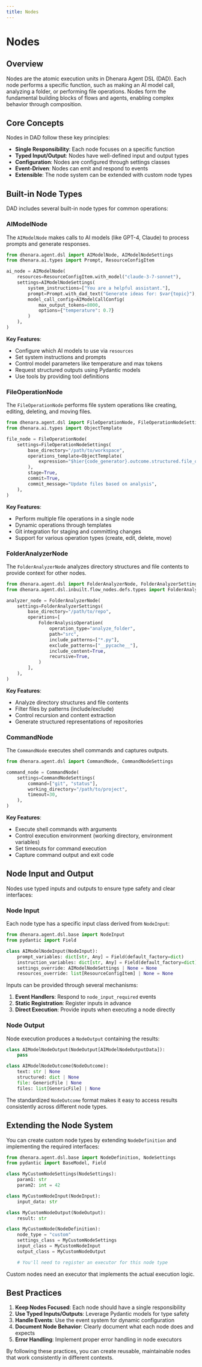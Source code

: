 ```yaml
---
title: Nodes
---
```


# Nodes

## Overview

Nodes are the atomic execution units in Dhenara Agent DSL (DAD). Each node performs a specific function, such as making
an AI model call, analyzing a folder, or performing file operations. Nodes form the fundamental building blocks of flows
and agents, enabling complex behavior through composition.

## Core Concepts

Nodes in DAD follow these key principles:

- **Single Responsibility**: Each node focuses on a specific function
- **Typed Input/Output**: Nodes have well-defined input and output types
- **Configuration**: Nodes are configured through settings classes
- **Event-Driven**: Nodes can emit and respond to events
- **Extensible**: The node system can be extended with custom node types

## Built-in Node Types

DAD includes several built-in node types for common operations:

### AIModelNode

The `AIModelNode` makes calls to AI models (like GPT-4, Claude) to process prompts and generate responses.

```python
from dhenara.agent.dsl import AIModelNode, AIModelNodeSettings
from dhenara.ai.types import Prompt, ResourceConfigItem

ai_node = AIModelNode(
    resources=ResourceConfigItem.with_model("claude-3-7-sonnet"),
    settings=AIModelNodeSettings(
        system_instructions=["You are a helpful assistant."],
        prompt=Prompt.with_dad_text("Generate ideas for: $var{topic}"),
        model_call_config=AIModelCallConfig(
            max_output_tokens=8000,
            options={"temperature": 0.7}
        )
    ),
)
```

**Key Features**:

- Configure which AI models to use via `resources`
- Set system instructions and prompts
- Control model parameters like temperature and max tokens
- Request structured outputs using Pydantic models
- Use tools by providing tool definitions

### FileOperationNode

The `FileOperationNode` performs file system operations like creating, editing, deleting, and moving files.

```python
from dhenara.agent.dsl import FileOperationNode, FileOperationNodeSettings
from dhenara.ai.types import ObjectTemplate

file_node = FileOperationNode(
    settings=FileOperationNodeSettings(
        base_directory="/path/to/workspace",
        operations_template=ObjectTemplate(
            expression="$hier{code_generator}.outcome.structured.file_operations"
        ),
        stage=True,
        commit=True,
        commit_message="Update files based on analysis",
    ),
)
```

**Key Features**:

- Perform multiple file operations in a single node
- Dynamic operations through templates
- Git integration for staging and committing changes
- Support for various operation types (create, edit, delete, move)

### FolderAnalyzerNode

The `FolderAnalyzerNode` analyzes directory structures and file contents to provide context for other nodes.

```python
from dhenara.agent.dsl import FolderAnalyzerNode, FolderAnalyzerSettings
from dhenara.agent.dsl.inbuilt.flow_nodes.defs.types import FolderAnalysisOperation

analyzer_node = FolderAnalyzerNode(
    settings=FolderAnalyzerSettings(
        base_directory="/path/to/repo",
        operations=[
            FolderAnalysisOperation(
                operation_type="analyze_folder",
                path="src",
                include_patterns=["*.py"],
                exclude_patterns=["__pycache__"],
                include_content=True,
                recursive=True,
            )
        ],
    ),
)
```

**Key Features**:

- Analyze directory structures and file contents
- Filter files by patterns (include/exclude)
- Control recursion and content extraction
- Generate structured representations of repositories

### CommandNode

The `CommandNode` executes shell commands and captures outputs.

```python
from dhenara.agent.dsl import CommandNode, CommandNodeSettings

command_node = CommandNode(
    settings=CommandNodeSettings(
        command=["git", "status"],
        working_directory="/path/to/project",
        timeout=30,
    ),
)
```

**Key Features**:

- Execute shell commands with arguments
- Control execution environment (working directory, environment variables)
- Set timeouts for command execution
- Capture command output and exit code

## Node Input and Output

Nodes use typed inputs and outputs to ensure type safety and clear interfaces:

### Node Input

Each node type has a specific input class derived from `NodeInput`:

```python
from dhenara.agent.dsl.base import NodeInput
from pydantic import Field

class AIModelNodeInput(NodeInput):
    prompt_variables: dict[str, Any] = Field(default_factory=dict)
    instruction_variables: dict[str, Any] = Field(default_factory=dict)
    settings_override: AIModelNodeSettings | None = None
    resources_override: list[ResourceConfigItem] | None = None
```

Inputs can be provided through several mechanisms:

1. **Event Handlers**: Respond to `node_input_required` events
2. **Static Registration**: Register inputs in advance
3. **Direct Execution**: Provide inputs when executing a node directly

### Node Output

Node execution produces a `NodeOutput` containing the results:

```python
class AIModelNodeOutput(NodeOutput[AIModelNodeOutputData]):
    pass

class AIModelNodeOutcome(NodeOutcome):
    text: str | None
    structured: dict | None
    file: GenericFile | None
    files: list[GenericFile] | None
```

The standardized `NodeOutcome` format makes it easy to access results consistently across different node types.

## Extending the Node System

You can create custom node types by extending `NodeDefinition` and implementing the required interfaces:

```python
from dhenara.agent.dsl.base import NodeDefinition, NodeSettings
from pydantic import BaseModel, Field

class MyCustomNodeSettings(NodeSettings):
    param1: str
    param2: int = 42

class MyCustomNodeInput(NodeInput):
    input_data: str

class MyCustomNodeOutput(NodeOutput):
    result: str

class MyCustomNode(NodeDefinition):
    node_type = "custom"
    settings_class = MyCustomNodeSettings
    input_class = MyCustomNodeInput
    output_class = MyCustomNodeOutput

    # You'll need to register an executor for this node type
```

Custom nodes need an executor that implements the actual execution logic.

## Best Practices

1. **Keep Nodes Focused**: Each node should have a single responsibility
2. **Use Typed Inputs/Outputs**: Leverage Pydantic models for type safety
3. **Handle Events**: Use the event system for dynamic configuration
4. **Document Node Behavior**: Clearly document what each node does and expects
5. **Error Handling**: Implement proper error handling in node executors

By following these practices, you can create reusable, maintainable nodes that work consistently in different contexts.
